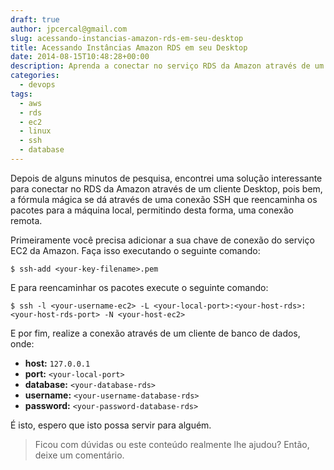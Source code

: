 ```yaml
---
draft: true
author: jpcercal@gmail.com
slug: acessando-instancias-amazon-rds-em-seu-desktop
title: Acessando Instâncias Amazon RDS em seu Desktop
date: 2014-08-15T10:48:28+00:00
description: Aprenda a conectar no serviço RDS da Amazon através de um cliente Desktop utilizando uma conexão SSH que reencaminha os pacotes para a sua máquina local.
categories:
  - devops
tags: 
  - aws
  - rds
  - ec2
  - linux
  - ssh
  - database
---
```


Depois de alguns minutos de pesquisa, encontrei uma solução interessante para conectar no RDS da Amazon através de um cliente Desktop, pois bem, a fórmula mágica se dá através de uma conexão SSH que reencaminha os pacotes para a máquina local, permitindo desta forma, uma conexão remota.

Primeiramente você precisa adicionar a sua chave de conexão do serviço EC2 da Amazon. Faça isso executando o seguinte comando:

```shell
$ ssh-add <your-key-filename>.pem
```

E para reencaminhar os pacotes execute o seguinte comando:

```shell
$ ssh -l <your-username-ec2> -L <your-local-port>:<your-host-rds>:<your-host-rds-port> -N <your-host-ec2>
```

E por fim, realize a conexão através de um cliente de banco de dados, onde:

* **host:** `127.0.0.1`
* **port:** `<your-local-port>`
* **database:** `<your-database-rds>`
* **username:** `<your-username-database-rds>`
* **password:** `<your-password-database-rds>`

É isto, espero que isto possa servir para alguém.

> Ficou com dúvidas ou este conteúdo realmente lhe ajudou? Então, deixe um comentário.
